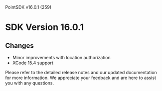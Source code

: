 PointSDK v16.0.1 (259)
# SDK Version 16.0.1

## Changes

- Minor improvements with location authorization
- XCode 15.4 support

Please refer to the detailed release notes and our updated documentation for more information. We appreciate your feedback and are here to assist you with any questions.
